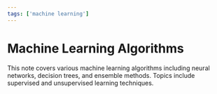 ```yaml
---
tags: ['machine learning']
---
```


# Machine Learning Algorithms
This note covers various machine learning algorithms including neural networks, decision trees, and ensemble methods. Topics include supervised and unsupervised learning techniques.
